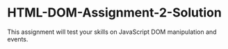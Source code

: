 # HTML-DOM-Assignment-2-Solution
This assignment will test your skills on JavaScript DOM manipulation and events.
